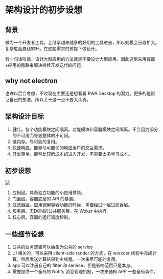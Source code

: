 # 架构设计的初步设想

## 背景

做为一个开发者工具，会继承越来越多的好用的工具进去，所以规模会日趋扩大。复杂度会直线攀升。在这些需求的前提下做设计。

有一句话叫做，设计大型应用的方法就是不要设计大型应用。因此这里采用容器+应用的思路来解决持续开发迭代的问题。

## why not electron

也许以后会考虑，不过现在主要还是想看看 PWA Desktop 的潜力。更多的是验证自己的想法，所以关于这一点不要太认真。

## 架构设计目标

1. 健壮。各个功能模块之间隔离。功能模块和容器模块之间隔离。不会因为部分的不可用而导致整体的不可用。
2. 低内存。尽可能的复用。
3. 快速响应。能够尽可能快的响应用户的交互需求。
4. 开发简单。能够比较低成本的进入开发，不需要太多学习成本。

## 初步设想

![](https://ws4.sinaimg.cn/large/006tKfTcly1g06ywel6e5j30no0podh3.jpg)

1. 应用层。具备独立功能的小应用模块。
2. 门面层。容器底层的 API 的暴漏。
3. 过滤器层。应用调用容器功能的时候，需要经过一层过滤器层。
4. 服务层。无DOM的公共服务层，在 Woker 中执行。
5. 核心层。容器的运行调度控制。

## 一些细节设想

1. 公共的业务逻辑可以抽象为公共的 service
2. UI 相关的，可以采用 client-side render 的方式，在 workder 线程中完成计算，然后发送计算结果到主线程。一次来尽可能的复用。
3. app 可以注册自己的 filter 和 service，但是影响范围只是本身。
4. 需要提供一个全局的 Notify 消息管理机制，一次来通知 APP 一些全局事件。
